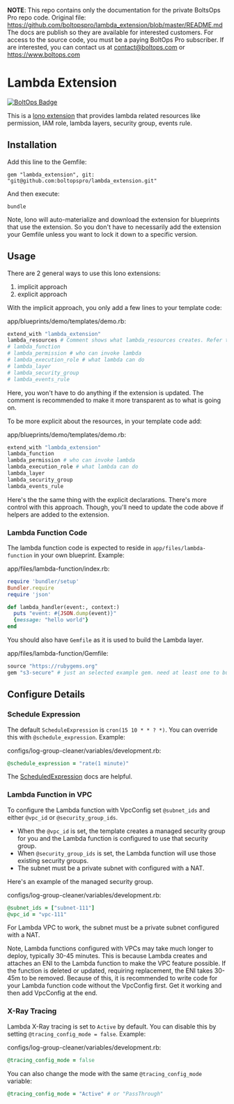 <!-- note marker start -->
**NOTE**: This repo contains only the documentation for the private BoltsOps Pro repo code.
Original file: https://github.com/boltopspro/lambda_extension/blob/master/README.md
The docs are publish so they are available for interested customers.
For access to the source code, you must be a paying BoltOps Pro subscriber.
If are interested, you can contact us at contact@boltops.com or https://www.boltops.com

<!-- note marker end -->

# Lambda Extension

[![BoltOps Badge](https://img.boltops.com/boltops/badges/boltops-badge.png)](https://www.boltops.com)

This is a [lono extension](https://lono.cloud/docs/extensions/) that provides lambda related resources like permission, IAM role, lambda layers, security group, events rule.

## Installation

Add this line to the Gemfile:

    gem "lambda_extension", git: "git@github.com:boltopspro/lambda_extension.git"

And then execute:

    bundle

Note, lono will auto-materialize and download the extension for blueprints that use the extension. So you don't have to necessarily add the extension your Gemfile unless you want to lock it down to a specific version.

## Usage

There are 2 general ways to use this lono extensions:

1. implicit approach
2. explicit approach

With the implicit approach, you only add a few lines to  your template code:

app/blueprints/demo/templates/demo.rb:

```ruby
extend_with "lambda_extension"
lambda_resources # Comment shows what lambda_resources creates. Refer to extension for latest.
# lambda_function
# lambda_permission # who can invoke lambda
# lambda_execution_role # what lambda can do
# lambda_layer
# lambda_security_group
# lambda_events_rule
```

Here, you won't have to do anything if the extension is updated. The comment is recommended to make it more transparent as to what is going on.

To be more explicit about the resources, in your template code add:

app/blueprints/demo/templates/demo.rb:

```ruby
extend_with "lambda_extension"
lambda_function
lambda_permission # who can invoke lambda
lambda_execution_role # what lambda can do
lambda_layer
lambda_security_group
lambda_events_rule
```

Here's the the same thing with the explicit declarations. There's more control with this approach. Though, you'll need to update the code above if helpers are added to the extension.

### Lambda Function Code

The lambda function code is expected to reside in `app/files/lambda-function` in your own blueprint. Example:

app/files/lambda-function/index.rb:

```ruby
require 'bundler/setup'
Bundler.require
require 'json'

def lambda_handler(event:, context:)
  puts "event: #{JSON.dump(event)}"
  {message: "hello world"}
end
```

You should also have `Gemfile` as it is used to build the Lambda layer.

app/files/lambda-function/Gemfile:

```ruby
source "https://rubygems.org"
gem "s3-secure" # just an selected example gem. need at least one to build a Lambda Layer
```

## Configure Details

### Schedule Expression

The default `ScheduleExpression` is `cron(15 10 * * ? *)`.  You can override this with `@schedule_expression`.  Example:

configs/log-group-cleaner/variables/development.rb:

```ruby
@schedule_expression = "rate(1 minute)"
```

The [ScheduledExpression](https://docs.aws.amazon.com/eventbridge/latest/userguide/scheduled-events.html) docs are helpful.

### Lambda Function in VPC

To configure the Lambda function with VpcConfig set `@subnet_ids` and either `@vpc_id` or `@security_group_ids`.

* When the `@vpc_id` is set, the template creates a managed security group for you and the Lambda function is configured to use that security group.
* When `@security_group_ids` is set, the Lambda function will use those existing security groups.
* The subnet must be a private subnet with configured with a NAT.

Here's an example of the managed security group.

configs/log-group-cleaner/variables/development.rb:

```ruby
@subnet_ids = ["subnet-111"]
@vpc_id = "vpc-111"
```

For Lambda VPC to work, the subnet must be a private subnet configured with a NAT.

Note, Lambda functions configured with VPCs may take much longer to deploy, typically 30-45 minutes. This is because Lambda creates and attaches an ENI to the Lambda function to make the VPC feature possible. If the function is deleted or updated, requiring replacement, the ENI takes 30-45m to be removed. Because of this, it is recommended to write code for your Lambda function code without the VpcConfig first. Get it working and then add VpcConfig at the end.

### X-Ray Tracing

Lambda X-Ray tracing is set to `Active` by default. You can disable this by setting `@tracing_config_mode = false`. Example:

configs/log-group-cleaner/variables/development.rb:

```ruby
@tracing_config_mode = false
```

You can also change the mode with the same `@tracing_config_mode` variable:

```ruby
@tracing_config_mode = "Active" # or "PassThrough"
```

